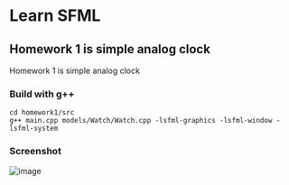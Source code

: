 # Learn SFML

## Homework 1 is simple analog clock

Homework 1 is simple analog clock

### Build with g++

```
cd homework1/src
g++ main.cpp models/Watch/Watch.cpp -lsfml-graphics -lsfml-window -lsfml-system
```

### Screenshot
![image](https://user-images.githubusercontent.com/45224503/190417963-65ac55f3-be41-4a98-9d28-38f8db2052e4.png)

